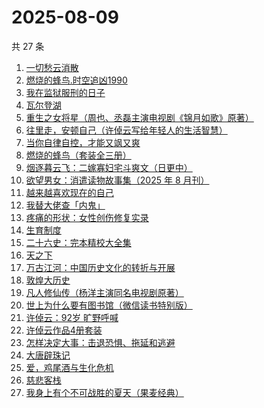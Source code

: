 # 2025-08-09

共 27 条

<!-- BEGIN WEREAD -->
<!-- 最后更新时间 2025-08-09 23:26:43 +0800 -->
1. [一切愁云消散](https://weread.qq.com/web/bookDetail/d9232980813aba15cg019ab1)
1. [燃烧的蜂鸟.时空追凶1990](https://weread.qq.com/web/bookDetail/80132030813aba32fg018dd6)
1. [我在监狱服刑的日子](https://weread.qq.com/web/bookDetail/e4932260813aba336g01118d)
1. [瓦尔登湖](https://weread.qq.com/web/bookDetail/4ad32b30813aba337g0138ea)
1. [重生之女将星（周也、丞磊主演电视剧《锦月如歌》原著）](https://weread.qq.com/web/bookDetail/4a7325e0717e768a4a72aef)
1. [往里走，安顿自己（许倬云写给年轻人的生活智慧）](https://weread.qq.com/web/bookDetail/80032d40813ab71b8g012ac6)
1. [当你自律自控，才能又飒又爽](https://weread.qq.com/web/bookDetail/88432b20813ab7fa4g010f4b)
1. [燃烧的蜂鸟（套装全三册）](https://weread.qq.com/web/bookDetail/48a32180813aba330g011ad1)
1. [烟逐暮云飞：二嫁寡妇宅斗爽文（日更中）](https://weread.qq.com/web/bookDetail/8d632c90813aba372g013c37)
1. [欲望男女：消遣读物故事集（2025 年 8 月刊）](https://weread.qq.com/web/bookDetail/a81322d0813aba32ag0106d8)
1. [越来越喜欢现在的自己](https://weread.qq.com/web/bookDetail/b4b32c60813ab8696g010eff)
1. [我替大佬查「内鬼」](https://weread.qq.com/web/bookDetail/9f832df0813aba2fcg0127d9)
1. [疼痛的形状：女性创伤修复实录](https://weread.qq.com/web/bookDetail/17c32790813aba136g0195b7)
1. [生育制度](https://weread.qq.com/web/bookDetail/f9132af07165a293f91a6ec)
1. [二十六史：完本精校大全集](https://weread.qq.com/web/bookDetail/6e63247072a6d30d6e6d432)
1. [天之下](https://weread.qq.com/web/bookDetail/4de326a0721770aa4de95f4)
1. [万古江河：中国历史文化的转折与开展](https://weread.qq.com/web/bookDetail/bad3259071918743bad1ec8)
1. [敦煌大历史](https://weread.qq.com/web/bookDetail/c4832a70813ab76a1g0188fb)
1. [凡人修仙传（杨洋主演同名电视剧原著）](https://weread.qq.com/web/bookDetail/f8932040571886f89dbe6b5)
1. [世上为什么要有图书馆（微信读书特别版）](https://weread.qq.com/web/bookDetail/8df32450813aba2fcg014514)
1. [许倬云：92岁 旷野呼喊](https://weread.qq.com/web/bookDetail/9f632630813ab9d6ag011c10)
1. [许倬云作品4册套装](https://weread.qq.com/web/bookDetail/4563255072025746456f567)
1. [怎样决定大事：击退恐惧、拖延和逃避](https://weread.qq.com/web/bookDetail/a5332380813ab9fd0g01793a)
1. [大唐辟珠记](https://weread.qq.com/web/bookDetail/1d3328e0813aba2a8g01648a)
1. [爱，鸡尾酒与生化危机](https://weread.qq.com/web/bookDetail/71032a60813ab91feg018273)
1. [慈悲客栈](https://weread.qq.com/web/bookDetail/fae322e0813aba214g01921b)
1. [我身上有个不可战胜的夏天（果麦经典）](https://weread.qq.com/web/bookDetail/160321a0813aba1dfg0109cf)
<!-- END WEREAD -->